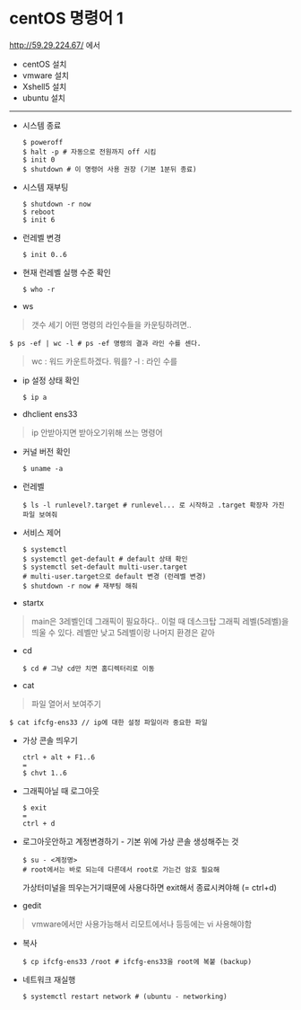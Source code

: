 # centOS 명령어 1

http://59.29.224.67/ 에서

* centOS 설치
* vmware 설치
* Xshell5 설치
* ubuntu 설치

---



* 시스템 종료

  ```shell
  $ poweroff
  $ halt -p # 자동으로 전원까지 off 시킴
  $ init 0
  $ shutdown # 이 명령어 사용 권장 (기본 1분뒤 종료)
  ```

  


* 시스템 재부팅

  ```shell
  $ shutdown -r now
  $ reboot
  $ init 6
  ```

  


* 런레벨 변경

  ```shell
  $ init 0..6
  ```

  


* 현재 런레벨 실행 수준 확인

  ```shell
  $ who -r
  ```

  


* ws
>갯수 세기
> 어떤 명령의 라인수들을 카운팅하려면..

```shell
$ ps -ef | wc -l # ps -ef 명령의 결과 라인 수를 센다.
```
> wc : 워드 카운트하겠다. 뭐를?
> -l : 라인 수를



* ip 설정 상태 확인

  ```shell
  $ ip a
  ```

  


* dhclient ens33
> ip 안받아지면 받아오기위해 쓰는 명령어




* 커널 버전 확인

  ```shell
  $ uname -a
  ```

  


* 런레벨

  ```shell
  $ ls -l runlevel?.target # runlevel... 로 시작하고 .target 확장자 가진 파일 보여줘
  ```

  


* 서비스 제어

  ```shell
  $ systemctl
  $ systemctl get-default # default 상태 확인
  $ systemctl set-default multi-user.target 
  # multi-user.target으로 default 변경 (런레벨 변경)
  $ shutdown -r now # 재부팅 해줘
  ```

  


* startx
> main은 3레벨인데 그래픽이 필요하다.. 이럴 때 데스크탑 그래픽 레벨(5레벨)을 띄울 수 있다.
> 레벨만 낮고 5레벨이랑 나머지 환경은 같아




* cd

  ```shell
  $ cd # 그냥 cd만 치면 홈디렉터리로 이동
  ```

  


* cat
> 파일 열어서 보여주기

```shell
$ cat ifcfg-ens33 // ip에 대한 설정 파일이라 중요한 파일
```




* 가상 콘솔 띄우기

  ```shell
  ctrl + alt + F1..6
  =
  $ chvt 1..6
  ```

  




* 그래픽아닐 때 로그아웃

  ```shell
  $ exit
  =
  ctrl + d
  ```

  


* 로그아웃안하고 계정변경하기 - 기본 위에 가상 콘솔 생성해주는 것

  ```shell
  $ su - <계정명>
  # root에서는 바로 되는데 다른데서 root로 가는건 암호 필요해
  ```

  가상터미널을 띄우는거기때문에 사용다하면 exit해서 종료시켜야해 (= ctrl+d)

  

* gedit
> vmware에서만 사용가능해서 리모트에서나 등등에는 vi 사용해야함




* 복사

  ```shell
  $ cp ifcfg-ens33 /root # ifcfg-ens33을 root에 복붙 (backup)
  ```

  


* 네트워크 재실행

  ```shell
  $ systemctl restart network # (ubuntu - networking)
  ```

  